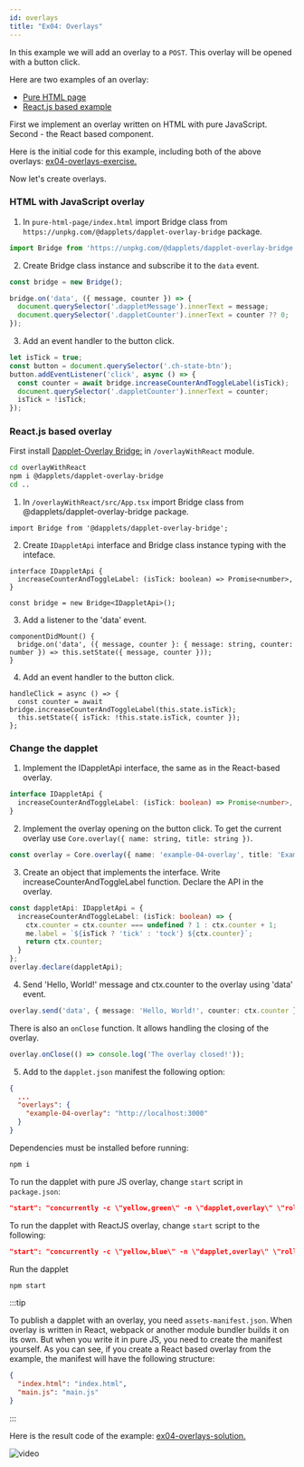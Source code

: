 ```yaml
---
id: overlays
title: "Ex04: Overlays"
---
```


In this example we will add an overlay to a `POST`. This overlay will be opened with a button click.

Here are two examples of an overlay:

- [Pure HTML page](https://github.com/dapplets/dapplet-overlay-bridge/tree/master/examples/pure-html-page)
- [React.js based example](https://github.com/dapplets/dapplet-overlay-bridge/tree/master/examples/react-overlay)

First we implement an overlay written on HTML with pure JavaScript. Second - the React based component.

Here is the initial code for this example, including both of the above overlays: [ex04-overlays-exercise.](https://github.com/dapplets/dapplet-template/tree/ex04-overlays-exercise)

Now let's create overlays.

### HTML with JavaScript overlay

1. In `pure-html-page/index.html` import Bridge class from `https://unpkg.com/@dapplets/dapplet-overlay-bridge` package.

```js
import Bridge from 'https://unpkg.com/@dapplets/dapplet-overlay-bridge';
```

2. Create Bridge class instance and subscribe it to the `data` event.

```js
const bridge = new Bridge();

bridge.on('data', ({ message, counter }) => {
  document.querySelector('.dappletMessage').innerText = message;
  document.querySelector('.dappletCounter').innerText = counter ?? 0;
});
```

3. Add an event handler to the button click.

```js
let isTick = true;
const button = document.querySelector('.ch-state-btn');
button.addEventListener('click', async () => {
  const counter = await bridge.increaseCounterAndToggleLabel(isTick);
  document.querySelector('.dappletCounter').innerText = counter;
  isTick = !isTick;
});
```

### React.js based overlay

First install [Dapplet-Overlay Bridge:](https://github.com/dapplets/dapplet-overlay-bridge) in `/overlayWithReact` module.

```bash
cd overlayWithReact
npm i @dapplets/dapplet-overlay-bridge
cd ..
```

1. In `/overlayWithReact/src/App.tsx` import Bridge class from @dapplets/dapplet-overlay-bridge package.

```tsx
import Bridge from '@dapplets/dapplet-overlay-bridge';
```

2. Create `IDappletApi` interface and Bridge class instance typing with the inteface.

```tsx
interface IDappletApi {
  increaseCounterAndToggleLabel: (isTick: boolean) => Promise<number>,
}

const bridge = new Bridge<IDappletApi>();
```

3. Add a listener to the 'data' event.

```tsx
componentDidMount() {
  bridge.on('data', ({ message, counter }: { message: string, counter: number }) => this.setState({ message, counter }));
}
```

4. Add an event handler to the button click.

```tsx
handleClick = async () => {
  const counter = await bridge.increaseCounterAndToggleLabel(this.state.isTick);
  this.setState({ isTick: !this.state.isTick, counter });
};
```

### Change the dapplet

1. Implement the IDappletApi interface, the same as in the React-based overlay.

```ts
interface IDappletApi {
  increaseCounterAndToggleLabel: (isTick: boolean) => Promise<number>,
}
```

2. Implement the overlay opening on the button click. To get the current overlay use `Core.overlay({ name: string, title: string })`.

```ts
const overlay = Core.overlay({ name: 'example-04-overlay', title: 'Example 4' });
```

3. Create an object that implements the interface. Write increaseCounterAndToggleLabel function. Declare the API in the overlay.

```ts
const dappletApi: IDappletApi = {
  increaseCounterAndToggleLabel: (isTick: boolean) => {
    ctx.counter = ctx.counter === undefined ? 1 : ctx.counter + 1;
    me.label = `${isTick ? 'tick' : 'tock'} ${ctx.counter}`;
    return ctx.counter;
  }
};
overlay.declare(dappletApi);
```

4. Send 'Hello, World!' message and ctx.counter to the overlay using 'data' event.

```ts
overlay.send('data', { message: 'Hello, World!', counter: ctx.counter });
```

There is also an `onClose` function. It allows handling the closing of the overlay.

```ts
overlay.onClose(() => console.log('The overlay closed!'));
```

5. Add to the `dapplet.json` manifest the following option:

```json
{
  ...
  "overlays": {
    "example-04-overlay": "http://localhost:3000"
  }
}
```

Dependencies must be installed before running:

```bash
npm i
```

To run the dapplet with pure JS overlay, change `start` script in `package.json`:

```json
"start": "concurrently -c \"yellow,green\" -n \"dapplet,overlay\" \"rollup -w --config rollup.config.js\" \"cd pure-html-page && npx serve -l 3000\"",
```

To run the dapplet with ReactJS overlay, change `start` script to the following:

```json
"start": "concurrently -c \"yellow,blue\" -n \"dapplet,overlay\" \"rollup -w --config rollup.config.js\" \"cd overlayWithReact && npm start\"",
```

Run the dapplet

```bash
npm start
```

:::tip

To publish a dapplet with an overlay, you need `assets-manifest.json`. When overlay is written in React, webpack or another module bundler builds it on its own. But when you write it in pure JS, you need to create the manifest yourself. As you can see, if you create a React based overlay from the example, the manifest will have the following structure:

```json
{
  "index.html": "index.html",
  "main.js": "main.js"
}
```

:::

Here is the result code of the example: [ex04-overlays-solution.](https://github.com/dapplets/dapplet-template/tree/ex04-overlays-solution)


![video](/video/ex_4.gif)
